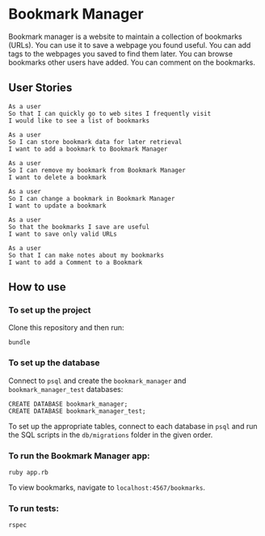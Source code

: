# Bookmark Manager

Bookmark manager is a website to maintain a collection of bookmarks (URLs). You can use it to save a webpage you found useful. You can add tags to the webpages you saved to find them later. You can browse bookmarks other users have added. You can comment on the bookmarks.

## User Stories

```
As a user
So that I can quickly go to web sites I frequently visit
I would like to see a list of bookmarks

As a user
So I can store bookmark data for later retrieval
I want to add a bookmark to Bookmark Manager

As a user
So I can remove my bookmark from Bookmark Manager
I want to delete a bookmark

As a user
So I can change a bookmark in Bookmark Manager
I want to update a bookmark

As a user
So that the bookmarks I save are useful
I want to save only valid URLs

As a user
So that I can make notes about my bookmarks
I want to add a Comment to a Bookmark
```

## How to use

### To set up the project

Clone this repository and then run:

```
bundle
```

### To set up the database

Connect to `psql` and create the `bookmark_manager` and `bookmark_manager_test` databases:

```
CREATE DATABASE bookmark_manager;
CREATE DATABASE bookmark_manager_test;
```

To set up the appropriate tables, connect to each database in `psql` and run the SQL scripts in the `db/migrations` folder in the given order.

### To run the Bookmark Manager app:

```
ruby app.rb
```

To view bookmarks, navigate to `localhost:4567/bookmarks`.

### To run tests:

```
rspec
```

